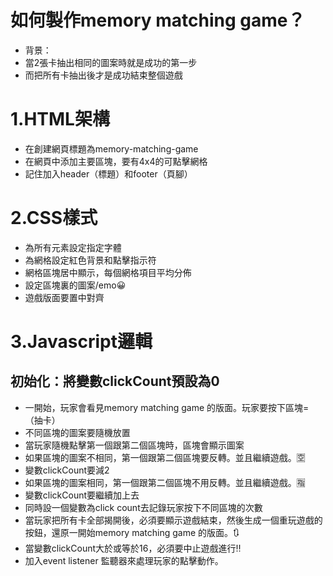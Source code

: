 # 如何製作memory matching game？
- 背景：
- 當2張卡抽出相同的圖案時就是成功的第一步
- 而把所有卡抽出後才是成功結束整個遊戲
# 1.HTML架構
- 在創建網頁標題為memory-matching-game
- 在網頁中添加主要區塊，要有4x4的可點擊網格
- 記住加入header（標題）和footer（頁腳）
# 2.CSS樣式
- 為所有元素設定指定字體
- 為網格設定紅色背景和點擊指示符
- 網格區塊居中顯示，每個網格項目平均分佈
- 設定區塊裏的圖案/emo😀
- 遊戲版面要置中對齊
# 3.Javascript邏輯
## 初始化：將變數clickCount預設為0
- 一開始，玩家會看見memory matching game 的版面。玩家要按下區塊=（抽卡）
- 不同區塊的圖案要隨機放置
- 當玩家隨機點擊第一個跟第二個區塊時，區塊會顯示圖案
- 如果區塊的圖案不相同，第一個跟第二個區塊要反轉。並且繼續遊戲。🈳
- 變數clickCount要減2
- 如果區塊的圖案相同，第一個跟第二個區塊不用反轉。並且繼續遊戲。🈯
- 變數clickCount要繼續加上去
- 同時設一個變數為click count去記錄玩家按下不同區塊的次數
- 當玩家把所有卡全部揭開後，必須要顯示遊戲結束，然後生成一個重玩遊戲的按鈕，還原一開始memory matching game 的版面。🔃
- 當變數clickCount大於或等於16，必須要中止遊戲進行‼️
- 加入event listener 監聽器來處理玩家的點擊動作。
